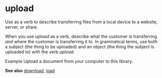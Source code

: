 # upload

Use as a verb to describe transferring files from a local device to a website, server, or share. 

When you use *upload* as a verb, describe what the customer is transferring *and* where the customer is transferring it *to.* In
grammatical terms, use both a subject (the thing to be uploaded) and an
object (the thing the subject is uploaded to) with the verb *upload.*

Example Upload a document from your computer to this library. 

**See also** [download](https://worldready.cloudapp.net/Styleguide/Read?id=2700&topicid=33615), [load](https://worldready.cloudapp.net/Styleguide/Read?id=2700&topicid=33614)
